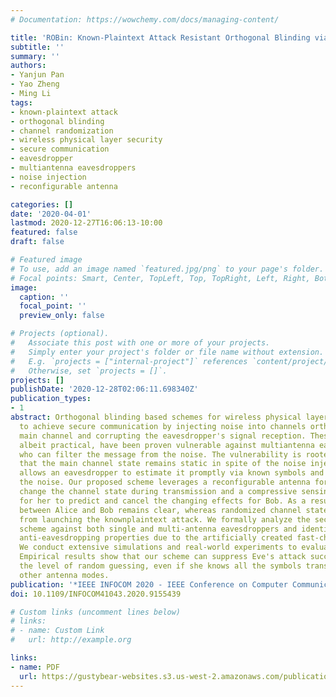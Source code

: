 ```yaml
---
# Documentation: https://wowchemy.com/docs/managing-content/

title: 'ROBin: Known-Plaintext Attack Resistant Orthogonal Blinding via Channel Randomization'
subtitle: ''
summary: ''
authors:
- Yanjun Pan
- Yao Zheng
- Ming Li
tags:
- known-plaintext attack
- orthogonal blinding
- channel randomization
- wireless physical layer security
- secure communication
- eavesdropper
- multiantenna eavesdroppers
- noise injection
- reconfigurable antenna

categories: []
date: '2020-04-01'
lastmod: 2020-12-27T16:06:13-10:00
featured: false
draft: false

# Featured image
# To use, add an image named `featured.jpg/png` to your page's folder.
# Focal points: Smart, Center, TopLeft, Top, TopRight, Left, Right, BottomLeft, Bottom, BottomRight.
image:
  caption: ''
  focal_point: ''
  preview_only: false

# Projects (optional).
#   Associate this post with one or more of your projects.
#   Simply enter your project's folder or file name without extension.
#   E.g. `projects = ["internal-project"]` references `content/project/deep-learning/index.md`.
#   Otherwise, set `projects = []`.
projects: []
publishDate: '2020-12-28T02:06:11.698340Z'
publication_types:
- 1
abstract: Orthogonal blinding based schemes for wireless physical layer security aim
  to achieve secure communication by injecting noise into channels orthogonal to the
  main channel and corrupting the eavesdropper's signal reception. These methods,
  albeit practical, have been proven vulnerable against multiantenna eavesdroppers
  who can filter the message from the noise. The vulnerability is rooted in the fact
  that the main channel state remains static in spite of the noise injection, which
  allows an eavesdropper to estimate it promptly via known symbols and filter out
  the noise. Our proposed scheme leverages a reconfigurable antenna for Alice to rapidly
  change the channel state during transmission and a compressive sensing based algorithm
  for her to predict and cancel the changing effects for Bob. As a result, the communication
  between Alice and Bob remains clear, whereas randomized channel state prevents Eve
  from launching the knownplaintext attack. We formally analyze the security of the
  scheme against both single and multi-antenna eavesdroppers and identify its unique
  anti-eavesdropping properties due to the artificially created fast-changing channel.
  We conduct extensive simulations and real-world experiments to evaluate its performance.
  Empirical results show that our scheme can suppress Eve's attack success rate to
  the level of random guessing, even if she knows all the symbols transmitted through
  other antenna modes.
publication: '*IEEE INFOCOM 2020 - IEEE Conference on Computer Communications*'
doi: 10.1109/INFOCOM41043.2020.9155439

# Custom links (uncomment lines below)
# links:
# - name: Custom Link
#   url: http://example.org

links:
- name: PDF
  url: https://gustybear-websites.s3.us-west-2.amazonaws.com/publication-pan-ro-bin-known-plaintext-attack-2020/Pan+et+al.+-+2020+-+ROBin+Known-Plaintext+Attack+Resistant+Orthogonal.pdf
---
```

